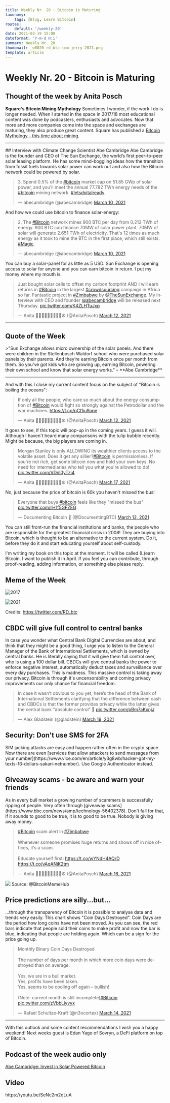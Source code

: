 ```yaml
---
title: Weekly Nr. 20 - Bitcoin is Maturing
taxonomy:
    tags: [Blog, Learn Bitcoin]
routes:
    default: '/weekly-20'
date: 2021-03-19 15:00
dateformat: 'Y-m-d H:i'
summary: Weekly Nr. 20
thumbnail: _w0020-rd_btc-tom-jerry-2021.png
template: article
---
```


# Weekly Nr. 20 - Bitcoin is Maturing

## Thought of the week by Anita Posch

<strong>Square's Bitcoin Mining Mythology</strong>
Sometimes I wonder, if the work I do is longer needed. When I started in the space in 2017/18 most educational content was done by podcasters, enthusiasts and advocates. Now that more and more companies come into the space and exchanges are maturing, they also produce great content. Square has published a [Bitcoin Mythology - this time about mining](https://bitcoinmythology.org/).

<hr />
## Interview with Climate Change Scientist Abe Cambridge
Abe Cambridge is the founder and CEO of The Sun Exchange, the world’s first peer-to-peer solar leasing platform. He has some mind-boggling ideas how the transition from fossil fuels towards solar power can work out and also how the Bitcoin network could be powered by solar.
<blockquote class="twitter-tweet"><p lang="en" dir="ltr">3. Spend 0.5% of the <a href="https://twitter.com/hashtag/bitcoin?src=hash&amp;ref_src=twsrc%5Etfw">#bitcoin</a> market cap on 51.85 GWp of solar power, and you&#39;ll meet the annual 77.782 TWh energy needs of the <a href="https://twitter.com/hashtag/bitcoin?src=hash&amp;ref_src=twsrc%5Etfw">#bitcoin</a> mining network. <a href="https://twitter.com/hashtag/letsdoitalready?src=hash&amp;ref_src=twsrc%5Etfw">#letsdoitalready</a></p>&mdash; abecambridge (@abecambridge) <a href="https://twitter.com/abecambridge/status/1369662577626734593?ref_src=twsrc%5Etfw">March 10, 2021</a></blockquote> <script async src="https://platform.twitter.com/widgets.js" charset="utf-8"></script>

And how we could use bitcoin to finance solar-energy:
<blockquote class="twitter-tweet"><p lang="en" dir="ltr">2. The <a href="https://twitter.com/hashtag/Bitcoin?src=hash&amp;ref_src=twsrc%5Etfw">#Bitcoin</a> network mines 900 BTC per day from 0.213 TWh of energy. 900 BTC can finance 70MW of solar power plant. 70MW of solar will generate 2.651 TWh of electricity. That&#39;s 12 times as much energy as it took to mine the BTC in the first place, which still exists. <a href="https://twitter.com/hashtag/Magic?src=hash&amp;ref_src=twsrc%5Etfw">#Magic</a>.</p>&mdash; abecambridge (@abecambridge) <a href="https://twitter.com/abecambridge/status/1369661255498297344?ref_src=twsrc%5Etfw">March 10, 2021</a></blockquote> <script async src="https://platform.twitter.com/widgets.js" charset="utf-8"></script>

You can buy a solar-panel for as little as 5 USD. Sun Exchange is opening access to solar for anyone and you can earn bitcoin in return. I put my money where my mouth is.
<blockquote class="twitter-tweet"><p lang="en" dir="ltr">Just bought solar cells to offset my carbon footprint AND I will earn returns in <a href="https://twitter.com/hashtag/Bitcoin?src=hash&amp;ref_src=twsrc%5Etfw">#Bitcoin</a> in the largest <a href="https://twitter.com/hashtag/crowdsourcing?src=hash&amp;ref_src=twsrc%5Etfw">#crowdsourcing</a> campaign in Africa so far. Fantastic project in <a href="https://twitter.com/hashtag/Zimbabwe?src=hash&amp;ref_src=twsrc%5Etfw">#Zimbabwe</a> by <a href="https://twitter.com/TheSunExchange?ref_src=twsrc%5Etfw">@TheSunExchange</a>. My interview with CEO and founder <a href="https://twitter.com/abecambridge?ref_src=twsrc%5Etfw">@abecambridge</a> will be released next Thursday. <a href="https://t.co/K4ZLHTuJxp">pic.twitter.com/K4ZLHTuJxp</a></p>&mdash; Anita ✊🏼🔑🏳️‍🌈🏊🏻🚴‍♂️☮️ (@AnitaPosch) <a href="https://twitter.com/AnitaPosch/status/1370343885050896396?ref_src=twsrc%5Etfw">March 12, 2021</a></blockquote> <script async src="https://platform.twitter.com/widgets.js" charset="utf-8"></script>

<hr />

<h2>Quote of the Week</h2>
>"Sun Exchange allows micro ownership of the solar panels. And there were children in the Stellenbosch Waldorf school who were purchased solar panels by their parents. And they’re earning Bitcoin once per month from them. So you’ve got kids who are growing up, earning Bitcoin, powering their own school and know that solar energy works." – **Abe Cambridge**

<hr />

And with this I close my current content focus on the subject of "Bitcoin is boiling the oceans":
<blockquote class="twitter-tweet"><p lang="en" dir="ltr">If only all the people, who care so much about the energy consumption of <a href="https://twitter.com/hashtag/Bitcoin?src=hash&amp;ref_src=twsrc%5Etfw">#Bitcoin</a> would fight so strongly against the Petrodollar and the war machines. <a href="https://t.co/pCI1iu9ape">https://t.co/pCI1iu9ape</a></p>&mdash; Anita ✊🏼🔑🏳️‍🌈🏊🏻🚴‍♂️☮️ (@AnitaPosch) <a href="https://twitter.com/AnitaPosch/status/1370394143307014154?ref_src=twsrc%5Etfw">March 12, 2021</a></blockquote> <script async src="https://platform.twitter.com/widgets.js" charset="utf-8"></script>

It goes to see, if this topic will pop-up in the coming years. I guess it will. Although I haven't heard many comparisons with the tulip bubble recently. Might be because, the big players are coming in.

<blockquote class="twitter-tweet"><p lang="en" dir="ltr">Morgan Stanley is only ALLOWING its wealthier clients access to the volatile asset. Does it get any sillier?<a href="https://twitter.com/hashtag/Bitcoin?src=hash&amp;ref_src=twsrc%5Etfw">#Bitcoin</a> is permissionless. If you&#39;re not rich, get some bitcoin now and hold your own keys. No need for intermediaries who tell you what you&#39;re allowed to do! <a href="https://t.co/VDnl0yTzi4">pic.twitter.com/VDnl0yTzi4</a></p>&mdash; Anita ✊🏼🔑🏳️‍🌈🏊🏻🚴‍♂️☮️ (@AnitaPosch) <a href="https://twitter.com/AnitaPosch/status/1372284758936403968?ref_src=twsrc%5Etfw">March 17, 2021</a></blockquote> <script async src="https://platform.twitter.com/widgets.js" charset="utf-8"></script>

No, just because the price of bitcoin is 60k you haven't missed the bus!
<blockquote class="twitter-tweet"><p lang="en" dir="ltr">Everyone that buys <a href="https://twitter.com/hashtag/bitcoin?src=hash&amp;ref_src=twsrc%5Etfw">#bitcoin</a> feels like they &quot;missed the bus&quot; <a href="https://t.co/rH1f5GFZEG">pic.twitter.com/rH1f5GFZEG</a></p>&mdash; Documenting Bitcoin 📄 (@DocumentingBTC) <a href="https://twitter.com/DocumentingBTC/status/1370367759381639181?ref_src=twsrc%5Etfw">March 12, 2021</a></blockquote> <script async src="https://platform.twitter.com/widgets.js" charset="utf-8"></script>

You can still front-run the financial institutions and banks, the people who are responsible for the greatest financial crisis in 2008! They are buying into Bitcoin, which is thought to be an alternative to the current system. Do it, before they do it and start educating yourself about self-custody. 

I'm writing my book on this topic at the moment. It will be called (L)earn Bitcoin. I want to publish it in April. If you feel you can contribute, through proof-reading, adding information, or something else please reply.

<h2>Meme of the Week</h2>

![2017](_w0020-rd_btc-tom-jerry.png)

![2021](_w0020-rd_btc-tom-jerry-2021.png)

Credits: https://twitter.com/RD_btc

<h2>CBDC will give full control to central banks</h2>
In case you wonder what Central Bank Digital Currencies are about, and think that they might be a good thing, I urge you to listen to the General Manager of the Bank of International Settlements, which is owned by central banks. He is literally saying that it will give them full control over, who is using a 100 dollar bill. 
CBDCs will give central banks the power to enforce negative interest, automatically deduct taxes and surveillance over every day purchases. This is madness. This massive control is taking away our privacy. Bitcoin is through it's uncensorability and coming privacy improvements our only chance for financial freedom.

<blockquote class="twitter-tweet"><p lang="en" dir="ltr">In case it wasn’t obvious to you yet, here’s the head of the Bank of International Settlements clarifying that the difference between cash and CBDCs is that the former provides privacy while the latter gives the central bank “absolute control” 🥶 <a href="https://t.co/pBm7aKxnjJ">pic.twitter.com/pBm7aKxnjJ</a></p>&mdash; Alex Gladstein (@gladstein) <a href="https://twitter.com/gladstein/status/1372795740620083201?ref_src=twsrc%5Etfw">March 19, 2021</a></blockquote> <script async src="https://platform.twitter.com/widgets.js" charset="utf-8"></script>

<h2>Security: Don't use SMS for 2FA</h2>
SIM jacking attacks are easy and happen rather often in the crypto space. Now there are even [services that allow attackers to send messages from your number](https://www.vice.com/en/article/y3g8wb/hacker-got-my-texts-16-dollars-sakari-netnumber). Use Google Authenticator instead.


<h2>Giveaway scams - be aware and warn your friends</h2>
As in every bull market a growing number of scammers is successfully ripping of people. Very often through [giveaway scams](https://www.bbc.com/news/amp/technology-56402378). Don't fall for that, if it sounds to good to be true, it is to good to be true. Nobody is giving away money. 

<blockquote class="twitter-tweet"><p lang="en" dir="ltr"><a href="https://twitter.com/hashtag/Bitcoin?src=hash&amp;ref_src=twsrc%5Etfw">#Bitcoin</a> scam alert in <a href="https://twitter.com/hashtag/Zimbabwe?src=hash&amp;ref_src=twsrc%5Etfw">#Zimbabwe</a> <br><br>Whenever someone promises huge returns and shows off in nice offices, it‘s a scam. <br><br>Educate yourself first: <a href="https://t.co/wYNdH4AQrD">https://t.co/wYNdH4AQrD</a> <a href="https://t.co/vAqANjK2tm">https://t.co/vAqANjK2tm</a></p>&mdash; Anita ✊🏼🔑🏳️‍🌈🏊🏻🚴‍♂️☮️ (@AnitaPosch) <a href="https://twitter.com/AnitaPosch/status/1371725515548196867?ref_src=twsrc%5Etfw">March 16, 2021</a></blockquote> <script async src="https://platform.twitter.com/widgets.js" charset="utf-8"></script>

![](_w0020-whale-alert-give-away-victims-2021.png)
Source: @BitcoinMemeHub
</div>

<h2>Price predictions are silly...but...</h2>
...through the transparency of Bitcoin it is possible to analyse data and trends very easily. This chart shows "Coin Days Destroyed". Coin Days are the period how long coins have not been moved. As you can see, the red bars indicate that people sold their coins to make profit and now the bar is blue, indicating that people are holding again. Which can be a sign for the price going up.

<blockquote class="twitter-tweet"><p lang="en" dir="ltr">Monthly Binary Coin Days Destroyed<br><br>The number of days per month in which more coin days were destroyed than on average.<br><br>Yes, we are in a bull market.<br>Yes, profits have been taken.<br>Yes, seems to be cooling off again – bullish!<br><br>(Note: current month is still incomplete)<a href="https://twitter.com/hashtag/Bitcoin?src=hash&amp;ref_src=twsrc%5Etfw">#Bitcoin</a> <a href="https://t.co/zVbbLiyvyx">pic.twitter.com/zVbbLiyvyx</a></p>&mdash; Rafael Schultze-Kraft (@n3ocortex) <a href="https://twitter.com/n3ocortex/status/1371137332171116552?ref_src=twsrc%5Etfw">March 14, 2021</a></blockquote> <script async src="https://platform.twitter.com/widgets.js" charset="utf-8"></script>

<hr />

With this outlook and some content recommendations I wish you a happy weekend!
Next weeks guest is Edan Yago of Sovryn, a DeFi platform on top of Bitcoin.

<h2>Podcast of the week audio only</h2>
<a href="https://bitcoinundco.com/en/abe-cambridge/" target="_blank" rel="noopener noreferrer">Abe Cambridge: Invest in Solar Powered Bitcoin</a> 
<h2>Video</h2>
https://youtu.be/SeNc2m2dLuA

